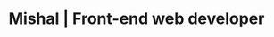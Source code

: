 ---
title: "Mishal | Front-end web developer"
description: 'Local Windowsish'
draft: false
location: 'fonts/fonts-5'
scssPath: scss/examples/fonts/fonts-5/_index.scss
items:
  - class: 'HelveticaNew'
  - class: 'HelveticaNew-300'
  - class: 'HelveticaNew-normal'
  - class: 'HelveticaNew-500'
  - class: 'HelveticaNew-bold'
  - class: 'body'
  - class: 'Helvetica-Neue'
  - class: 'Open-Sans'
  - class:  '-apple-system'
---